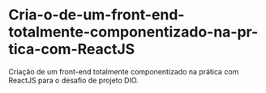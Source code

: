 # Cria-o-de-um-front-end-totalmente-componentizado-na-pr-tica-com-ReactJS
Criação de um front-end totalmente componentizado na prática com ReactJS para o desafio de projeto DIO.
